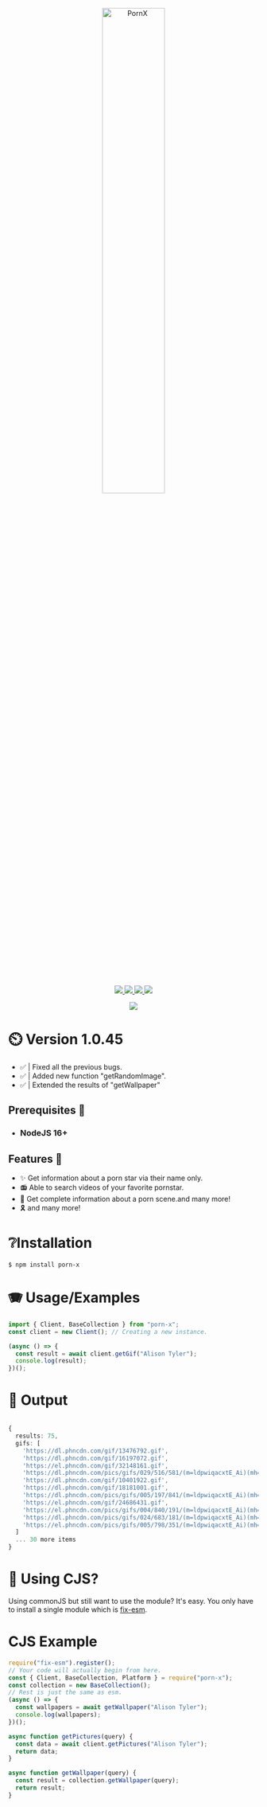 <p align="center">
  <img src="https://cdn.discordapp.com/attachments/1070412686791290910/1095945739286355968/SPOILER_1681364216482.png" alt="PornX" width="50%"/>
    <p align="center">
  <a href="http://forthebadge.com/" target="_blank">
    <img src="https://img.shields.io/npm/dt/porn-x.svg"/>
  </a>
    <a href="http://forthebadge.com/" target="_blank">
    <img src="https://img.shields.io/npm/v/porn-x.svg"/>
  </a>
 <a href="https://github.com/Basementfoxx/Porn-X" target="_blank">
    <img src="https://img.shields.io/badge/Maintained%3F-yes-green.svg"/>
  </a>
 <a href="https://github.com/Basementfoxx/Porn-X" target="_blank">
    <img src="https://badgen.net/npm/node/express"/>
  </a>

</p>
  <p align="center">
  <a href="https://github.com/Basementfoxx/Porn-X" target="_blank">
    <img src="https://img.shields.io/badge/Node.js-43853D?style=for-the-badge&logo=node.js&logoColor=white"/>
  </a>

</p>
<h3>

# ⏲️ Version 1.0.45

- ✅ | Fixed all the previous bugs.
- ✅ | Added new function "getRandomImage".
- ✅ | Extended the results of "getWallpaper"

## **Prerequisites** 🎀

- ### NodeJS 16+

## **Features** 📣

- ✨ Get information about a porn star via their name only.
- 📻 Able to search videos of your favorite pornstar.
- 🎈 Get complete information about a porn scene.and many more!
- 🎗️ and many more!

# ❔Installation

```
$ npm install porn-x
```

# 🪗 Usage/Examples

```ts
import { Client, BaseCollection } from "porn-x";
const client = new Client(); // Creating a new instance.

(async () => {
  const result = await client.getGif("Alison Tyler");
  console.log(result);
})();
```

# 🎉 Output

```ts

{
  results: 75,
  gifs: [
    'https://dl.phncdn.com/gif/13476792.gif',
    'https://dl.phncdn.com/gif/16197072.gif',
    'https://el.phncdn.com/gif/32148161.gif',
    'https://dl.phncdn.com/pics/gifs/029/516/581/(m=ldpwiqacxtE_Ai)(mh=WDU8edZ52bgTD0TY)29516581b.gif',
    'https://dl.phncdn.com/gif/10401922.gif',
    'https://dl.phncdn.com/gif/18181001.gif',
    'https://dl.phncdn.com/pics/gifs/005/197/841/(m=ldpwiqacxtE_Ai)(mh=o5QbIuPPL5aMG9f-)5197841b.gif',
    'https://el.phncdn.com/gif/24686431.gif',
    'https://el.phncdn.com/pics/gifs/004/840/191/(m=ldpwiqacxtE_Ai)(mh=WDL7dBDbwwy_yCB2)4840191b.gif',
    'https://dl.phncdn.com/pics/gifs/024/683/181/(m=ldpwiqacxtE_Ai)(mh=v3b6Q28pvBaBPuAy)24683181b.gif',
    'https://el.phncdn.com/pics/gifs/005/798/351/(m=ldpwiqacxtE_Ai)(mh=t-dUEfFNVKC5tJ33)5798351b.gif',
  ]
  ... 30 more items
}


```

# 🧧 Using CJS?

Using commonJS but still want to use the module?
It's easy. You only have to install a single module which is [fix-esm](https://www.npmjs.com/package/fix-esm).

# CJS Example

```js
require("fix-esm").register();
// Your code will actually begin from here.
const { Client, BaseCollection, Platform } = require("porn-x");
const collection = new BaseCollection();
// Rest is just the same as esm.
(async () => {
  const wallpapers = await getWallpaper("Alison Tyler");
  console.log(wallpapers);
})();

async function getPictures(query) {
  const data = await client.getPictures("Alison Tyler");
  return data;
}

async function getWallpaper(query) {
  const result = collection.getWallpaper(query);
  return result;
}
```
